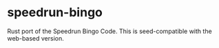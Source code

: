 # speedrun-bingo

Rust port of the Speedrun Bingo Code.
This is seed-compatible with the web-based version.
